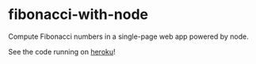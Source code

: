 # fibonacci-with-node
Compute Fibonacci numbers in a single-page web app powered by node.

See the code running on [heroku](https://www.david-fibonacci.herokuapp.com)!
